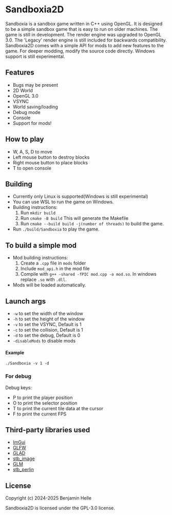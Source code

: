 # Sandboxia2D

Sandboxia is a sandbox game written in C++ using OpenGL. It is designed to be a simple sandbox game that is easy to run on older machines. The game is still in development. The render engine was upgraded to OpenGL 3.0. The 'Legacy' render engine is still included for backwards compatibility. Sandboxia2D comes with a simple API for mods to add new features to the game. For deeper modding, modify the source code directly. Windows support is still experimental.

## Features
- Bugs may be present
- 2D World
- OpenGL 3.0
- VSYNC
- World saving/loading
- Debug mode
- Console
- Support for mods!

## How to play

- W, A, S, D to move
- Left mouse button to destroy blocks
- Right mouse button to place blocks
- T to open console

## Building
- Currently only Linux is supported(Windows is still experimental)
- You can use WSL to run the game on Windows.
- Building instructions:
    1. Run `mkdir build`  
    2. Run `cmake -B build` This will generate the Makefile
    3. Run `cmake --build build -j(number of threads)` to build the game.
- Run `./build/Sandboxia` to play the game.

## To build a simple mod
- Mod building instructions:
    1. Create a `.cpp` file in `mods` folder
    2. Include `mod_api.h` in the mod file
    3. Compile with `g++ -shared -fPIC mod.cpp -o mod.so`. In windows replace `.so` with `.dll`.
- Mods will be loaded automatically.

## Launch args

- `-w` to set the width of the window
- `-h` to set the height of the window
- `-v` to set the VSYNC, Default is 1
- `-c` to set the collision, Default is 1
- `-d` to set the debug, Default is 0
- `-disableMods` to disable mods

#### Example

`./Sandboxia -v 1 -d`

### For debug

Debug keys:

- P to print the player position
- O to print the selector position
- T to print the current tile data at the cursor
- F to print the current FPS


## Third-party libraries used
- [ImGui](https://github.com/ocornut/imgui)
- [GLFW](https://github.com/glfw/glfw)
- [GLAD](https://github.com/Dav1dde/glad)
- [stb_image](https://github.com/nothings/stb)
- [GLM](https://github.com/g-truc/glm)
- [stb_perlin](https://github.com/nothings/stb)


## License
Copyright (c) 2024-2025 Benjamin Helle

Sandboxia2D is licensed under the GPL-3.0 license.
